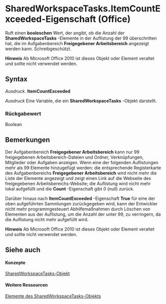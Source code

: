 
# SharedWorkspaceTasks.ItemCountExceeded-Eigenschaft (Office)

Ruft einen  **booleschen** Wert, der angibt, ob die Anzahl der **SharedWorkspaceTasks** -Elemente in der Auflistung der 99 überschritten hat, die im Aufgabenbereich **Freigegebener Arbeitsbereich** angezeigt werden kann. Schreibgeschützt.


 **Hinweis**  Ab Microsoft Office 2010 ist dieses Objekt oder Element veraltet und sollte nicht verwendet werden.


## Syntax

 _Ausdruck_. **ItemCountExceeded**

 _Ausdruck_ Eine Variable, die ein **SharedWorkspaceTasks** -Objekt darstellt.


### Rückgabewert

Boolean


## Bemerkungen

Der Aufgabenbereich  **Freigegebener Arbeitsbereich** kann nur 99 freigegebenen Arbeitsbereich-Dateien und Ordner, Verknüpfungen, Mitglieder oder Aufgaben anzeigen. Wenn eine der folgenden Auflistungen mehr als 99 Elemente hinzugefügt werden: die entsprechende Registerkarte des Aufgabenbereichs **Freigegebener Arbeitsbereich** wird nicht mehr die Liste der Elemente angezeigt und zeigt einen Link auf die Webseite des freigegebenen Arbeitsbereichs-Website; die Auflistung wird nicht mehr lokal aufgefüllt und die **Count** -Eigenschaft gibt 0 (null) zurück.

Darüber hinaus nach  **ItemCountExceeded** -Eigenschaft **True** für eine der oben aufgeführten Sammlungen zurückgegeben wird, kann der Entwickler nicht mehr programmgesteuert Abhilfemaßnahmen durch Löschen von Elementen aus der Auflistung, um die Anzahl der unter 99, zu verringern, da die Auflistung nicht mehr aufgefüllt wird.


 **Hinweis**  Ab Microsoft Office 2010 ist dieses Objekt oder Element veraltet und sollte nicht verwendet werden.


## Siehe auch


#### Konzepte


[SharedWorkspaceTasks-Objekt](de26341f-44d1-131e-1dbe-e31f3f68e312.md)
#### Weitere Ressourcen


[Elemente des SharedWorkspaceTasks-Objekts](http://msdn.microsoft.com/library/6323d5c3-b1ed-af53-25e6-e97b22554699%28Office.15%29.aspx)